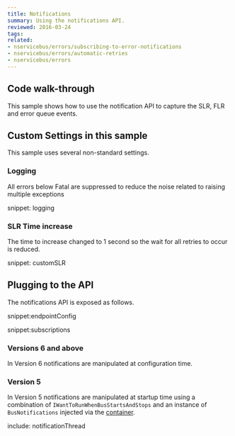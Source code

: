 ```yaml
---
title: Notifications
summary: Using the notifications API.
reviewed: 2016-03-24
tags:
related:
- nservicebus/errors/subscribing-to-error-notifications
- nservicebus/errors/automatic-retries
- nservicebus/errors
---
```


## Code walk-through

This sample shows how to use the notification API to capture the SLR, FLR and error queue events.


## Custom Settings in this sample

This sample uses several non-standard settings.


### Logging

All errors below Fatal are suppressed to reduce the noise related to raising multiple exceptions

snippet: logging


### SLR Time increase

The time to increase changed to 1 second so the wait for all retries to occur is reduced.

snippet: customSLR


## Plugging to the API

The notifications API is exposed as follows.

snippet:endpointConfig

snippet:subscriptions


### Versions 6 and above

In Version 6 notifications are manipulated at configuration time.


### Version 5

In Version 5 notifications are manipulated at startup time using a combination of `IWantToRunWhenBusStartsAndStops` and an instance of `BusNotifications` injected via the [container](/nservicebus/containers/).


include: notificationThread